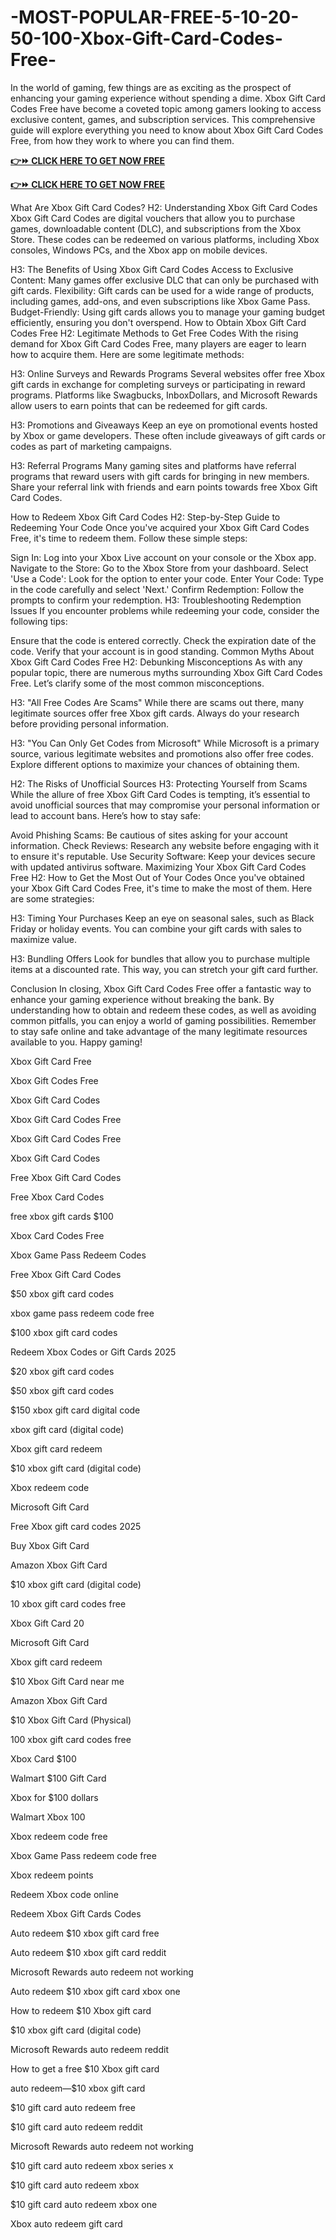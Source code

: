 # -MOST-POPULAR-FREE-5-10-20-50-100-Xbox-Gift-Card-Codes-Free-
In the world of gaming, few things are as exciting as the prospect of enhancing your gaming experience without spending a dime. Xbox Gift Card Codes Free have become a coveted topic among gamers looking to access exclusive content, games, and subscription services. This comprehensive guide will explore everything you need to know about Xbox Gift Card Codes Free, from how they work to where you can find them.

**[👉⏩ CLICK HERE TO GET NOW FREE](https://bestofferzons.com/all%20gift%20cards)**

**[👉⏩ CLICK HERE TO GET NOW FREE](https://bestofferzons.com/all%20gift%20cards)**

What Are Xbox Gift Card Codes?
H2: Understanding Xbox Gift Card Codes
Xbox Gift Card Codes are digital vouchers that allow you to purchase games, downloadable content (DLC), and subscriptions from the Xbox Store. These codes can be redeemed on various platforms, including Xbox consoles, Windows PCs, and the Xbox app on mobile devices.

H3: The Benefits of Using Xbox Gift Card Codes
Access to Exclusive Content: Many games offer exclusive DLC that can only be purchased with gift cards.
Flexibility: Gift cards can be used for a wide range of products, including games, add-ons, and even subscriptions like Xbox Game Pass.
Budget-Friendly: Using gift cards allows you to manage your gaming budget efficiently, ensuring you don't overspend.
How to Obtain Xbox Gift Card Codes Free
H2: Legitimate Methods to Get Free Codes
With the rising demand for Xbox Gift Card Codes Free, many players are eager to learn how to acquire them. Here are some legitimate methods:

H3: Online Surveys and Rewards Programs
Several websites offer free Xbox gift cards in exchange for completing surveys or participating in reward programs. Platforms like Swagbucks, InboxDollars, and Microsoft Rewards allow users to earn points that can be redeemed for gift cards.

H3: Promotions and Giveaways
Keep an eye on promotional events hosted by Xbox or game developers. These often include giveaways of gift cards or codes as part of marketing campaigns.

H3: Referral Programs
Many gaming sites and platforms have referral programs that reward users with gift cards for bringing in new members. Share your referral link with friends and earn points towards free Xbox Gift Card Codes.

How to Redeem Xbox Gift Card Codes
H2: Step-by-Step Guide to Redeeming Your Code
Once you've acquired your Xbox Gift Card Codes Free, it's time to redeem them. Follow these simple steps:

Sign In: Log into your Xbox Live account on your console or the Xbox app.
Navigate to the Store: Go to the Xbox Store from your dashboard.
Select 'Use a Code': Look for the option to enter your code.
Enter Your Code: Type in the code carefully and select 'Next.'
Confirm Redemption: Follow the prompts to confirm your redemption.
H3: Troubleshooting Redemption Issues
If you encounter problems while redeeming your code, consider the following tips:

Ensure that the code is entered correctly.
Check the expiration date of the code.
Verify that your account is in good standing.
Common Myths About Xbox Gift Card Codes Free
H2: Debunking Misconceptions
As with any popular topic, there are numerous myths surrounding Xbox Gift Card Codes Free. Let’s clarify some of the most common misconceptions.

H3: "All Free Codes Are Scams"
While there are scams out there, many legitimate sources offer free Xbox gift cards. Always do your research before providing personal information.

H3: "You Can Only Get Codes from Microsoft"
While Microsoft is a primary source, various legitimate websites and promotions also offer free codes. Explore different options to maximize your chances of obtaining them.

H2: The Risks of Unofficial Sources
H3: Protecting Yourself from Scams
While the allure of free Xbox Gift Card Codes is tempting, it’s essential to avoid unofficial sources that may compromise your personal information or lead to account bans. Here’s how to stay safe:

Avoid Phishing Scams: Be cautious of sites asking for your account information.
Check Reviews: Research any website before engaging with it to ensure it's reputable.
Use Security Software: Keep your devices secure with updated antivirus software.
Maximizing Your Xbox Gift Card Codes Free
H2: How to Get the Most Out of Your Codes
Once you've obtained your Xbox Gift Card Codes Free, it's time to make the most of them. Here are some strategies:

H3: Timing Your Purchases
Keep an eye on seasonal sales, such as Black Friday or holiday events. You can combine your gift cards with sales to maximize value.

H3: Bundling Offers
Look for bundles that allow you to purchase multiple items at a discounted rate. This way, you can stretch your gift card further.

Conclusion
In closing, Xbox Gift Card Codes Free offer a fantastic way to enhance your gaming experience without breaking the bank. By understanding how to obtain and redeem these codes, as well as avoiding common pitfalls, you can enjoy a world of gaming possibilities. Remember to stay safe online and take advantage of the many legitimate resources available to you. Happy gaming!

Xbox Gift Card Free

Xbox Gift Codes Free

Xbox Gift Card Codes

Xbox Gift Card Codes Free

Xbox Gift Card Codes Free

Xbox Gift Card Codes

Free Xbox Gift Card Codes

Free Xbox Card Codes

free xbox gift cards $100

Xbox Card Codes Free

Xbox Game Pass Redeem Codes

Free Xbox Gift Card Codes

$50 xbox gift card codes

xbox game pass redeem code free

$100 xbox gift card codes

Redeem Xbox Codes or Gift Cards 2025

$20 xbox gift card codes

$50 xbox gift card codes

$150 xbox gift card digital code

xbox gift card (digital code)

Xbox gift card redeem

$10 xbox gift card (digital code)

Xbox redeem code

Microsoft Gift Card

Free Xbox gift card codes 2025

Buy Xbox Gift Card

Amazon Xbox Gift Card

$10 xbox gift card (digital code)

10 xbox gift card codes free

Xbox Gift Card 20

Microsoft Gift Card

Xbox gift card redeem

$10 Xbox Gift Card near me

Amazon Xbox Gift Card

$10 Xbox Gift Card (Physical)

100 xbox gift card codes free

Xbox Card $100

Walmart $100 Gift Card

Xbox for $100 dollars

Walmart Xbox 100

Xbox redeem code free

Xbox Game Pass redeem code free

Xbox redeem points

Redeem Xbox code online

Redeem Xbox Gift Cards Codes

Auto redeem $10 xbox gift card free

Auto redeem $10 xbox gift card reddit

Microsoft Rewards auto redeem not working

Auto redeem $10 xbox gift card xbox one

How to redeem $10 Xbox gift card

$10 xbox gift card (digital code)

Microsoft Rewards auto redeem reddit

How to get a free $10 Xbox gift card

auto redeem—$10 xbox gift card

$10 gift card auto redeem free

$10 gift card auto redeem reddit

Microsoft Rewards auto redeem not working

$10 gift card auto redeem xbox series x

$10 gift card auto redeem xbox

$10 gift card auto redeem xbox one

Xbox auto redeem gift card
